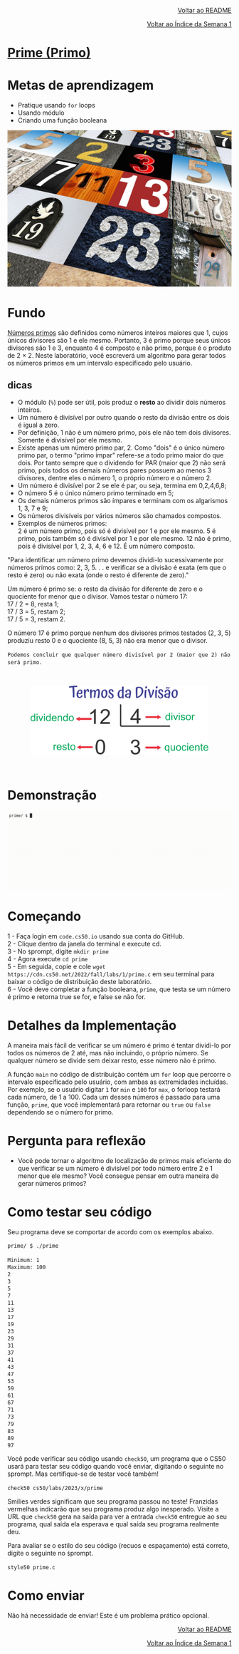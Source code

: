 <p align="right">
   <a href="https://patyfil.github.io/cs50-cc50-harvard/">Voltar ao README</a>
</p>
<p align="right">
   <a href="https://patyfil.github.io/cs50-cc50-harvard/1-C.html">Voltar ao Índice da Semana 1</a>
</p>

# [Prime (Primo)](https://cs50.harvard.edu/x/2023/problems/1/prime/)  

# Metas de aprendizagem
* Pratique usando `for` loops  
* Usando módulo  
* Criando uma função booleana  

<img src="../assets/prime-numbers.jpg" />  

# Fundo
[Números primos](https://pt.wikipedia.org/wiki/N%C3%BAmero_primo) são definidos como números inteiros maiores que 1, cujos únicos divisores são 1 e ele mesmo. Portanto, 3 é primo porque seus únicos divisores são 1 e 3, enquanto 4 é composto e não primo, porque é o produto de 2 × 2. Neste laboratório, você escreverá um algoritmo para gerar todos os números primos em um intervalo especificado pelo usuário.

## dicas
* O módulo (`%`) pode ser útil, pois produz o **resto** ao dividir dois números inteiros.
* Um número é divisível por outro quando o resto da divisão entre os dois é igual a zero.  
* Por definição, 1 não é um número primo, pois ele não tem dois divisores. Somente é divisível por ele mesmo.
* Existe apenas um número primo par, 2. Como "dois" é o único número primo par, o termo "primo ímpar" refere-se a todo primo maior do que dois. Por tanto sempre que o dividendo for PAR (maior que 2) não será primo, pois todos os demais números pares possuem ao menos 3 divisores, dentre eles o número 1, o próprio número e o número 2.  
* Um número é divisível por 2 se ele é par, ou seja, termina em 0,2,4,6,8;  
* O número 5 é o único número primo terminado em 5;  
* Os demais números primos são ímpares e terminam com os algarismos 1, 3, 7 e 9;  
* Os números divisíveis por vários números são chamados compostos.  
* Exemplos de números primos:  
2 é um número primo, pois só é divisível por 1 e por ele mesmo.
5 é primo, pois também só é divisível por 1 e por ele mesmo.
12 não é primo, pois é divisível por 1, 2, 3, 4, 6 e 12. É um número composto.  

"Para identificar um número primo devemos dividi-lo sucessivamente por números primos como: 2, 3, 5. . . e verificar se a divisão é exata (em que o resto é zero) ou não exata (onde o resto é diferente de zero)."  

Um número é primo se: o resto da divisão for diferente de zero e o quociente for menor que o divisor.
Vamos testar o número 17:  
17 / 2 = 8, resta 1;  
17 / 3 = 5, restam 2;  
17 / 5 = 3, restam 2.  

O número 17 é primo porque nenhum dos divisores primos testados (2, 3, 5) produziu resto 0 e o quociente (8, 5, 3) não era menor que o divisor.  

`Podemos concluir que qualquer número divisível por 2 (maior que 2) não será primo.`  

<br>

<p align="center">
<img width= 400 src="../assets/divisao.svg">
</p>

<br>

# Demonstração

<img src="../assets/primeDemo.gif" />


# Começando
1 - Faça login em `code.cs50.io` usando sua conta do GitHub.  
2 - Clique dentro da janela do terminal e execute cd.  
3 - No `$`prompt, digite `mkdir prime`  
4 - Agora execute `cd prime`  
5 - Em seguida, copie e cole `wget https://cdn.cs50.net/2022/fall/labs/1/prime.c` em seu terminal para baixar o código de distribuição deste laboratório.  
6 - Você deve completar a função booleana, `prime`, que testa se um número é primo e retorna true se for, e false se não for.  

# Detalhes da Implementação
A maneira mais fácil de verificar se um número é primo é tentar dividi-lo por todos os números de 2 até, mas não incluindo, o próprio número. Se qualquer número se divide sem deixar resto, esse número não é primo.

A função `main` no código de distribuição contém um `for` loop que percorre o intervalo especificado pelo usuário, com ambas as extremidades incluídas. Por exemplo, se o usuário digitar `1` for `min` e `100` for `max`, o forloop testará cada número, de 1 a 100. Cada um desses números é passado para uma função, `prime`, que você implementará para retornar ou `true` ou `false` dependendo se o número for primo.

# Pergunta para reflexão
* Você pode tornar o algoritmo de localização de primos mais eficiente do que verificar se um número é divisível por todo número entre 2 e 1 menor que ele mesmo? Você consegue pensar em outra maneira de gerar números primos?

# Como testar seu código
Seu programa deve se comportar de acordo com os exemplos abaixo.

```
prime/ $ ./prime

Minimum: 1
Maximum: 100
2
3
5
7
11
13
17
19
23
29
31
37
41
43
47
53
59
61
67
71
73
79
83
89
97
```

Você pode verificar seu código usando `check50`, um programa que o CS50 usará para testar seu código quando você enviar, digitando o seguinte no `$`prompt. Mas certifique-se de testar você também!

`check50 cs50/labs/2023/x/prime`  

Smilies verdes significam que seu programa passou no teste! Franzidas vermelhas indicarão que seu programa produz algo inesperado. Visite a URL que `check50` gera na saída para ver a entrada `check50` entregue ao seu programa, qual saída ela esperava e qual saída seu programa realmente deu.

Para avaliar se o estilo do seu código (recuos e espaçamento) está correto, digite o seguinte no `$`prompt.

`style50 prime.c`  

# Como enviar

Não há necessidade de enviar! Este é um problema prático opcional.


<p align="right">
   <a href="https://patyfil.github.io/cs50-cc50-harvard/">Voltar ao README</a>
</p>
<p align="right">
   <a href="https://patyfil.github.io/cs50-cc50-harvard/1-C.html">Voltar ao Índice da Semana 1</a>
</p>